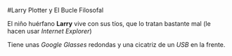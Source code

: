 #Larry Plotter y El Bucle Filosofal

El niño huérfano **Larry** vive con sus tíos, que lo tratan bastante mal
(le hacen usar *Internet Explorer*)

Tiene unas *Google Glasses* redondas y una cicatriz de un *USB* en la frente.